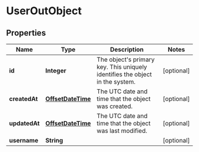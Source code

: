 # UserOutObject

## Properties
Name | Type | Description | Notes
------------ | ------------- | ------------- | -------------
**id** | **Integer** | The object&#x27;s primary key. This uniquely identifies the object in the system. |  [optional]
**createdAt** | [**OffsetDateTime**](OffsetDateTime.md) | The UTC date and time that the object was created. |  [optional]
**updatedAt** | [**OffsetDateTime**](OffsetDateTime.md) | The UTC date and time that the object was last modified. |  [optional]
**username** | **String** |  |  [optional]
